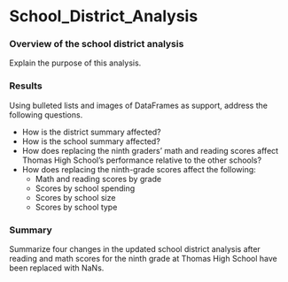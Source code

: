 # School_District_Analysis

### Overview of the school district analysis

Explain the purpose of this analysis.

### Results
 Using bulleted lists and images of DataFrames as support, address the following questions.

- How is the district summary affected?
- How is the school summary affected?
- How does replacing the ninth graders’ math and reading scores affect Thomas High School’s performance relative to the other schools?
- How does replacing the ninth-grade scores affect the following:
  - Math and reading scores by grade
  - Scores by school spending
  - Scores by school size
  - Scores by school type

### Summary

Summarize four changes in the updated school district analysis after reading and math scores for the ninth grade at Thomas High School have been replaced with NaNs.
